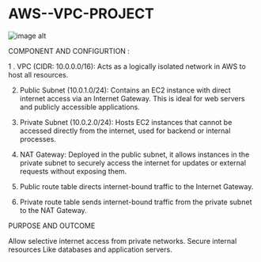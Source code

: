 # AWS--VPC-PROJECT

![image alt](https://github.com/gowtthamm/AWS--VPC-PROJECT/blob/c6e17508080f4e32fa4cc5fb3b910591ff4366fe/VPC_Architecture.jpg)

COMPONENT AND CONFIGURTION :

1 . VPC (CIDR: 10.0.0.0/16): Acts as a logically isolated network in AWS to host all resources.

02. Public Subnet (10.0.1.0/24): Contains an EC2 instance with direct internet access via an Internet Gateway. This is ideal for web servers and publicly accessible applications.

03. Private Subnet (10.0.2.0/24): Hosts EC2 instances that cannot be accessed directly from the internet, used for backend or internal processes.

04. NAT Gateway: Deployed in the public subnet, it allows instances in the private subnet to securely access the internet for updates or external requests without exposing them.

05. Public route table directs internet-bound traffic to the Internet Gateway.

06. Private route table sends internet-bound traffic from the private subnet to the NAT Gateway.

PURPOSE AND OUTCOME 

Allow selective internet access from private networks.
Secure internal resources Like databases and application servers.


